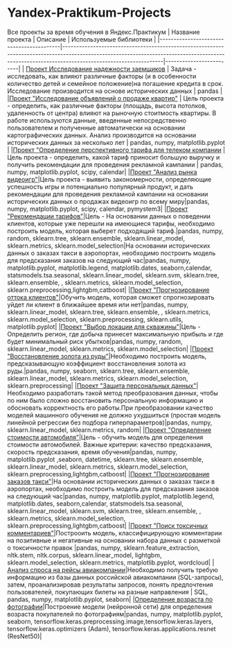 # Yandex-Praktikum-Projects
Все проекты за время обучения в Яндекс.Практикум
| Название проекта                         | Описание                                                                                                                                                                                       | Используемые библиотеки |
|------------------------------------------|------------------------------------------------------------------------------------------------------------------------------------------------------------------------------------------------|-------------------------|
| [Проект Исследование надежности заемщиков](https://github.com/kristina-molchanova90/Yandex-Praktikum-Projects/tree/main/01_reliability_research) | Задача - исследовать, как влияют различные факторы (и в особенности количество детей и семейное положение)на погашение кредита в срок. Исследование производится на основе исторических данных | pandas                  |
|[Проект "Исследование объявлений о продаже квартир"](https://github.com/kristina-molchanova90/Yandex-Praktikum-Projects/tree/main/02_ads_apartment_sales) | Цель проекта - определить, как различные факторы (площадь, высота потолков, удаленность от центра) влияют на рыночную стоитмость квартиры. В работе используются данные, введенные непосредственно пользователем и полученные автоматически на основании картографических данных. Анализ производится на основании исторических данных за несколько лет | pandas, numpy, matplotlib.pyplot |
|[Проект "Определение перспективного тарифа для телеком компании](https://github.com/kristina-molchanova90/Yandex-Praktikum-Projects/tree/main/03_promising_tariff_telecom_company) | Цель проекта - определить, какой тариф приносит большую выручку и получить рекомендации для проведения рекламной кампании | pandas, numpy, matplotlib.pyplot, scipy, calendar|
|[Проект "Анализ рынка видеоигр"](https://github.com/kristina-molchanova90/Yandex-Praktikum-Projects/tree/main/04_video_games_research)|Цель проекта - выявить закономерности, определяющие успешность игры и потенциально популярный продукт, и дать рекомендации для проведения рекламной кампании на основании исторических данных о продажах видеоигр по всему миру|pandas, numpy, matplotlib.pyplot, scipy, calendar, pymystem3|
|[Проект "Рекомендации тарифов"](https://github.com/kristina-molchanova90/Yandex-Praktikum-Projects/tree/main/05_tariff_recommendations)|Цель - На основании данных о поведении клиентов, которые уже перешли на имеющиеся тарифы, необходимо построить модель, которая выберет подходящий тариф.|pandas, numpy, random, sklearn.tree, sklearn.ensemble, sklearn.linear_model, sklearn.metrics, sklearn.model_selection|На основании исторических данных о заказах такси в аэропортах, необходимо построить модель для предсказания заказов на следующий час|pandas, numpy, matplotlib.pyplot, matplotlib.legend, matplotlib.dates, seaborn,calendar, statsmodels.tsa.seasonal, sklearn.linear_model, sklearn.svm, sklearn.tree, sklearn.ensemble, , sklearn.metrics, sklearn.model_selection, sklearn.preprocessing,lightgbm,catboost|
|[Проект "Прогнозирование оттока клиентов"](https://github.com/kristina-molchanova90/Yandex-Praktikum-Projects/blob/main/06_customer_churn/readme.md)|Обучить модель, которая сможет спрогнозировать уйдет ли клиент в ближайшее время или нет|pandas, numpy, sklearn.linear_model, sklearn.tree, sklearn.ensemble, , sklearn.metrics, sklearn.model_selection, sklearn.preprocessing, sklearn.utils, matplotlib.pyplot|
|[Проект "Выбор локации для скважины"](https://github.com/kristina-molchanova90/Yandex-Praktikum-Projects/tree/main/07_location_well_choice)|Цель - Определить регион, где добыча принесет максимальную прибыль и где будет минимальный риск убытков|pandas, numpy, random, sklearn.linear_model, sklearn.metrics, sklearn.model_selection|
|[Проект "Восстановление золота из руды"](https://github.com/kristina-molchanova90/Yandex-Praktikum-Projects/tree/main/08_gold_recovery)|Необходимо построить модель, предсказывающую коэффициент восстановления золота из руды.|pandas, numpy, seaborn, sklearn.tree, sklearn.ensemble, sklearn.linear_model, sklearn.metrics, sklearn.model_selection, sklearn.preprocessing|
|[Проект "Защита персональных данных"](https://github.com/kristina-molchanova90/Yandex-Praktikum-Projects/tree/main/09_personal_data_protection)|Необходимо разработать такой метод преобразования данных, чтобы по ним было сложно восстановить персональную информацию и обосновать корректность его работы.При преобразовании качество моделей машинного обучения не должно ухудшиться (простая модель линейной регрессии без подбора гиперпараметров)|pandas, numpy, sklearn.linear_model, sklearn.metrics, random|
|[Проект "Определение стоимости автомобиля"](https://github.com/kristina-molchanova90/Yandex-Praktikum-Projects/tree/main/10_car_price_determine)|Цель - обучить модель для определения стоимости автомобилей. Важные критерии: качество предсказания, скорость предсказания, время обучения|pandas, numpy, matplotlib.pyplot ,seaborn, datetime, sklearn.tree, sklearn.ensemble, sklearn.linear_model, sklearn.metrics, sklearn.model_selection, sklearn.preprocessing,lightgbm,catboost|
|[Проект "Прогнозирование заказов такси"](https://github.com/kristina-molchanova90/Yandex-Praktikum-Projects/tree/main/11_taxi_orders_predictions)|На основании исторических данных о заказах такси в аэропортах, необходимо построить модель для предсказания заказов на следующий час|pandas, numpy, matplotlib.pyplot, matplotlib.legend, matplotlib.dates, seaborn,calendar, statsmodels.tsa.seasonal, sklearn.linear_model, sklearn.svm, sklearn.tree, sklearn.ensemble, , sklearn.metrics, sklearn.model_selection, sklearn.preprocessing,lightgbm,catboost|
|[Проект "Поиск токсичных комментариев"](https://github.com/kristina-molchanova90/Yandex-Praktikum-Projects/tree/main/12_toxic_comments)|Построоить модель, классифицирующую комментарии на позитивные и негативные на основании набора данных с разметкой о токсичности правок |pandas, numpy, sklearn.feature_extraction, nltk.stem, nltk.corpus, sklearn.linear_model, lightgbm, sklearn.model_selection, sklearn.metrics, matplotlib.pyplot, wordcloud|
|[Анализ спроса на рейсы авиакомпании](https://github.com/kristina-molchanova90/Yandex-Praktikum-Projects/tree/main/13_airport_analysis)|Необходимо получить требую информацию из базы данных российской авиакомпании (SQL-запросы), затем, проанализировав результаты запросов, понять предпочтения пользователей, покупающих билеты на разные направления | SQL, pandas, numpy, matplotlib.pyplot, seaborn|
|[Определение возраста по фотографии](https://github.com/kristina-molchanova90/Yandex-Praktikum-Projects/tree/main/14_age_recognition)|Построение модели (нейронной сети) для определения возраста покупателей по фотографиям|pandas, numpy, matplotlib.pyplot, seaborn, tensorflow.keras.preprocessing.image,tensorflow.keras.layers, tensorflow.keras.optimizers (Adam), tensorflow.keras.applications.resnet (ResNet50)|
